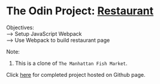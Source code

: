 # The Odin Project: [Restaurant](https://www.theodinproject.com/lessons/node-path-javascript-restaurant-page)  


Objectives:  
--> Setup JavaScript Webpack  
--> Use Webpack to build restaurant page  

Note:  
1. This is a clone of `The Manhattan Fish Market`.


Click [here](https://ongks-user.github.io/odin_restaurant/) for completed project hosted on Github page.